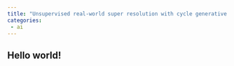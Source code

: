 ```yaml
---
title: "Unsupervised real-world super resolution with cycle generative adversarial network and domain discriminator"
categories:
 - ai
---
```


## Hello world!